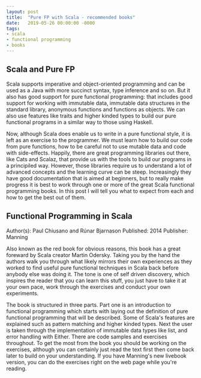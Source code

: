 ```yaml
---
layout: post
title:  "Pure FP with Scala - recommended books"
date:   2019-05-26 00:00:00 -0000
tags:
- scala
- functional programming
- books
---
```


## Scala and Pure FP

Scala supports imperative and object-oriented programming and can be used as a Java with more succinct syntax, type inference and so on. But it also has good support for pure functional programming: that includes good support for working with immutable data, immutable data structures in the standard library, anonymous functions and functions as objects. We can also use features like traits and higher kinded types to build our pure functional programs in a similar way to those using Haskell. 

Now, although Scala does enable us to write in a pure functional style, it is left as an exercise to the programmer. We must learn how to build our code from pure functions, how to be careful not to use mutable data and code with side-effects. Happily, there are great programming libraries out there, like Cats and Scalaz, that provide us with the tools to build our programs in a principiled way. However, those libraries require us to understand a lot of advanced concepts and the learning curve can be steep. Increasingly they have good documentation that is aimed at beginners, but to really make progress it is best to work through one or more of the great Scala functional programming books. In this post I will tell you what to expect from each and how to get the best out of them.

## Functional Programming in Scala

Author(s): Paul Chiusano and Rúnar Bjarnason
Published: 2014
Publisher: Manning 

Also known as the red book for obvious reasons, this book has a great foreward by Scala creator Martin Odersky. Taking you by the hand the authors walk you through what likely mirrors their own experiences as they worked to find useful pure functional techniques in Scala back before anybody else was doing it. The tone is one of self driven discovery, which inspires the reader that you can learn this stuff, you just have to take it at your own pace, work through the exercises and conduct your own experiments.

The book is structured in three parts. Part one is an introduction to functional programming which starts with laying out the definition of pure functional programming that will be described. Some of Scala's features are explained such as pattern matching and higher kinded types. Next the user is taken through the implementation of immutable data types like list, and error handling with Either. There are code samples and exercises throughout. To get the most from the book you should be working on the exercises, although you can certainly just read the text first then come back later to build on your understanding. If you have Manning's new livebook version, you can do the exercises right on the web page while you're reading.







